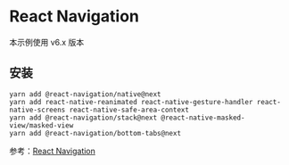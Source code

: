 # React Navigation

本示例使用 v6.x 版本

## 安装

```
yarn add @react-navigation/native@next
yarn add react-native-reanimated react-native-gesture-handler react-native-screens react-native-safe-area-context
yarn add @react-navigation/stack@next @react-native-masked-view/masked-view
yarn add @react-navigation/bottom-tabs@next
```

参考：[React Navigation](https://reactnavigation.org)
